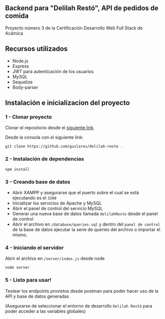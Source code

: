 ## Backend para "Delilah Restó", API de pedidos de comida
Proyecto número 3 de la Certificación Desarrollo Web Full Stack de Acámica

## Recursos utilizados

- Node.js
- Express
- JWT para autenticación de los usuarios
- MySQL
- Sequelize
- Body-parser

## Instalación e inicializacion del proyecto

### 1 - Clonar proyecto

Clonar el repositorio desde el [siguiente link](https://github.com/guido732/delilah-resto).

Desde la consola con el siguiente link:

`git clone https://github.com/guslares/delilah-resto .`

### 2 - Instalación de dependencias

```
npm install
```

### 3 - Creando base de datos

- Abrir XAMPP y asegurarse que el puerto sobre el cual se está ejecutando es el `3300`
- Inicializar los servicios de Apache y MySQL
- Abrir el panel de control del servicio MySQL
- Generar una nueva base de datos llamada `delilahResto` desde el panel de control
- Abrir el archivo en `/database/queries.sql` y dentro del `panel de control` de la base de datos ejecutar la serie de queries del archivo o importar el mismo.

### 4 - Iniciando el servidor

Abrir el archivo en `/server/index.js` desde node

`node server`

### 5 - Listo para usar!

Testear los endpoints provistos desde postman para poder hacer uso de la API y base de datos generadas

(Asegurarse de seleccionar el entorno de desarrollo `Delilah Restó` para poder acceder a las variables globales)
